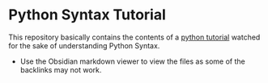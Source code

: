 # Python Syntax Tutorial
This repository basically contains the contents of a [python tutorial](https://www.youtube.com/watch?v=rfscVS0vtbw) watched for the sake of understanding Python Syntax.

+ Use the Obsidian markdown viewer to view the files as some of the backlinks may not work.
